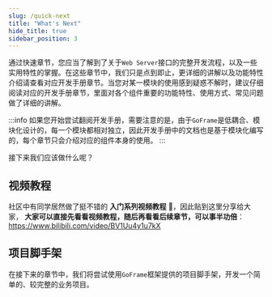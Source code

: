 ```yaml
---
slug: /quick-next
title: "What's Next"
hide_title: true
sidebar_position: 3
---
```


通过快速章节，您应当了解到了关于`Web Server`接口的完整开发流程，以及一些实用特性的掌握。在这些章节中，我们只是点到即止，更详细的讲解以及功能特性介绍请查看对应开发手册章节。当您对某一模块的使用感到疑惑不解时，建议仔细阅读对应的开发手册章节，里面对各个组件重要的功能特性、使用方式、常见问题做了详细的讲解。

:::info
如果您开始尝试翻阅开发手册，需要注意的是，由于`GoFrame`是低耦合、模块化设计的，每一个模块都相对独立，因此开发手册中的文档也是基于模块化编写的，每个章节只会介绍对应的组件本身的使用。
:::

接下来我们应该做什么呢？

## 视频教程

社区中有同学居然做了挺不错的 **入门系列视频教程** 💖，因此贴到这里分享给大家， **大家可以直接先看看视频教程，随后再看看后续章节，可以事半功倍**： 
https://www.bilibili.com/video/BV1Uu4y1u7kX


## 项目脚手架

在接下来的章节中，我们将尝试使用`GoFrame`框架提供的项目脚手架，开发一个简单的、较完整的业务项目。
